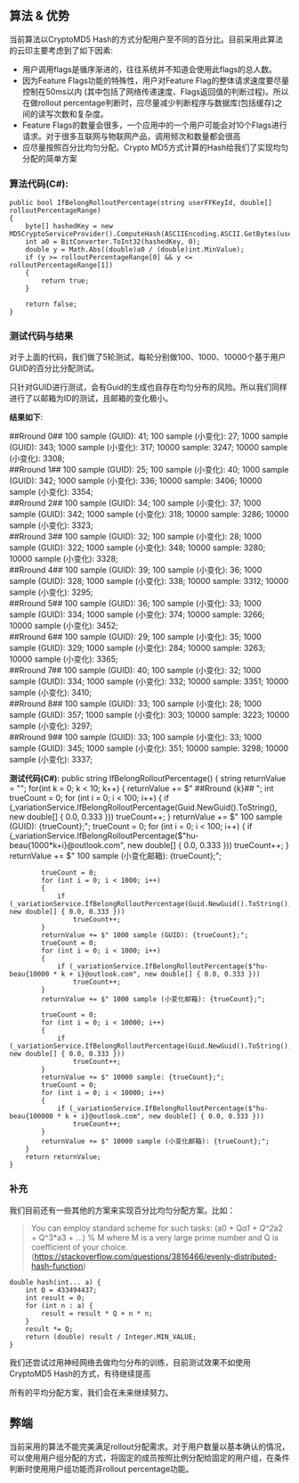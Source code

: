 ## 算法 & 优势
当前算法以CryptoMD5 Hash的方式分配用户至不同的百分比。目前采用此算法的云印主要考虑到了如下因素:

- 用户调用flags是循序渐进的，往往系统并不知道会使用此flags的总人数。
- 因为Feature Flags功能的特殊性，用户对Feature Flag的整体请求速度要尽量控制在50ms以内 (其中包括了网络传递速度、Flags返回值的判断过程)。所以在做rollout percentage判断时，应尽量减少判断程序与数据库(包括缓存)之间的读写次数和复杂度。
- Feature Flags的数量会很多，一个应用中的一个用户可能会对10个Flags进行请求。对于很多互联网与物联网产品，调用频次和数量都会很高
- 应尽量按照百分比均匀分配。Crypto MD5方式计算的Hash给我们了实现均匀分配的简单方案


### 算法代码(C#):

    public bool IfBelongRolloutPercentage(string userFFKeyId, double[] rolloutPercentageRange)
    {
        byte[] hashedKey = new MD5CryptoServiceProvider().ComputeHash(ASCIIEncoding.ASCII.GetBytes(userFFKeyId));
        int a0 = BitConverter.ToInt32(hashedKey, 0);
        double y = Math.Abs((double)a0 / (double)int.MinValue);
        if (y >= rolloutPercentageRange[0] && y <= rolloutPercentageRange[1])
        {
            return true;
        }

        return false;
    }


### 测试代码与结果

对于上面的代码，我们做了5轮测试，每轮分别做100、1000、10000个基于用户GUID的百分比分配测试。

只针对GUID进行测试，会有Guid的生成也自存在均匀分布的风险。所以我们同样进行了以邮箱为ID的测试，且邮箱的变化极小。


**结果如下**: 

##Rround 0##  100 sample (GUID): 41; 100 sample (小变化): 27; 1000 sample (GUID): 343; 1000 sample (小变化): 317; 10000 sample: 3247; 10000 sample (小变化): 3308;   
##Rround 1##  100 sample (GUID): 25; 100 sample (小变化): 40; 1000 sample (GUID): 342; 1000 sample (小变化): 336; 10000 sample: 3406; 10000 sample (小变化): 3354;   
##Rround 2##  100 sample (GUID): 34; 100 sample (小变化): 37; 1000 sample (GUID): 342; 1000 sample (小变化): 318; 10000 sample: 3286; 10000 sample (小变化): 3323;   
##Rround 3##  100 sample (GUID): 32; 100 sample (小变化): 28; 1000 sample (GUID): 322; 1000 sample (小变化): 348; 10000 sample: 3280; 10000 sample (小变化): 3328;   
##Rround 4##  100 sample (GUID): 39; 100 sample (小变化): 36; 1000 sample (GUID): 328; 1000 sample (小变化): 338; 10000 sample: 3312; 10000 sample (小变化): 3295;   
##Rround 5##  100 sample (GUID): 36; 100 sample (小变化): 33; 1000 sample (GUID): 334; 1000 sample (小变化): 374; 10000 sample: 3266; 10000 sample (小变化): 3452;   
##Rround 6##  100 sample (GUID): 29; 100 sample (小变化): 35; 1000 sample (GUID): 329; 1000 sample (小变化): 284; 10000 sample: 3263; 10000 sample (小变化): 3365;   
##Rround 7##  100 sample (GUID): 40; 100 sample (小变化): 32; 1000 sample (GUID): 334; 1000 sample (小变化): 332; 10000 sample: 3351; 10000 sample (小变化): 3410;   
##Rround 8##  100 sample (GUID): 33; 100 sample (小变化): 28; 1000 sample (GUID): 357; 1000 sample (小变化): 303; 10000 sample: 3223; 10000 sample (小变化): 3297;   
##Rround 9##  100 sample (GUID): 33; 100 sample (小变化): 33; 1000 sample (GUID): 345; 1000 sample (小变化): 351; 10000 sample: 3298; 10000 sample (小变化): 3337;

**测试代码(C#)**:
    public string IfBelongRolloutPercentage()
    {
        string returnValue = "";
        for(int k = 0; k < 10; k++)
        {
            returnValue += $"   ##Rround {k}## ";
            int trueCount = 0;
            for (int i = 0; i < 100; i++)
            {
                if (_variationService.IfBelongRolloutPercentage(Guid.NewGuid().ToString(), new double[] { 0.0, 0.333 }))
                    trueCount++;
            }
            returnValue += $" 100 sample (GUID): {trueCount};";
            trueCount = 0;
            for (int i = 0; i < 100; i++)
            {
                if (_variationService.IfBelongRolloutPercentage($"hu-beau{1000*k+i}@outlook.com", new double[] { 0.0, 0.333 }))
                    trueCount++;
            }
            returnValue += $" 100 sample (小变化邮箱): {trueCount};";


            trueCount = 0;
            for (int i = 0; i < 1000; i++)
            {
                if (_variationService.IfBelongRolloutPercentage(Guid.NewGuid().ToString(), new double[] { 0.0, 0.333 }))
                    trueCount++;
            }
            returnValue += $" 1000 sample (GUID): {trueCount};";
            trueCount = 0;
            for (int i = 0; i < 1000; i++)
            {
                if (_variationService.IfBelongRolloutPercentage($"hu-beau{10000 * k + i}@outlook.com", new double[] { 0.0, 0.333 }))
                    trueCount++;
            }
            returnValue += $" 1000 sample (小变化邮箱): {trueCount};";

            trueCount = 0;
            for (int i = 0; i < 10000; i++)
            {
                if (_variationService.IfBelongRolloutPercentage(Guid.NewGuid().ToString(), new double[] { 0.0, 0.333 }))
                    trueCount++;
            }
            returnValue += $" 10000 sample: {trueCount};";
            trueCount = 0;
            for (int i = 0; i < 10000; i++)
            {
                if (_variationService.IfBelongRolloutPercentage($"hu-beau{100000 * k + i}@outlook.com", new double[] { 0.0, 0.333 }))
                    trueCount++;
            }
            returnValue += $" 10000 sample (小变化邮箱): {trueCount};";
        }
        return returnValue;
    }

### 补充
我们目前还有一些其他的方案来实现百分比均匀分配方案。比如：

> You can employ standard scheme for such tasks: (a0 + Q*a1 + Q^2*a2 + Q^3*a3 + ...) % M where M is a very large prime number and Q is coefficient of your choice. (https://stackoverflow.com/questions/3816466/evenly-distributed-hash-function)

    double hash(int... a) {
        int Q = 433494437;
        int result = 0;
        for (int n : a) {
            result = result * Q + n * n;
        }
        result *= Q;
        return (double) result / Integer.MIN_VALUE;
    }

我们还尝试过用神经网络去做均匀分布的训练，目前测试效果不如使用CryptoMD5 Hash的方式，有待继续提高

所有的平均分配方案，我们会在未来继续努力。



## 弊端
当前采用的算法不能完美满足rollout分配需求。对于用户数量以基本确认的情况，可以使用用户组分配的方式，将固定的成员按照比例分配给固定的用户组，在条件判断时使用用户组功能而非rollout percentage功能。